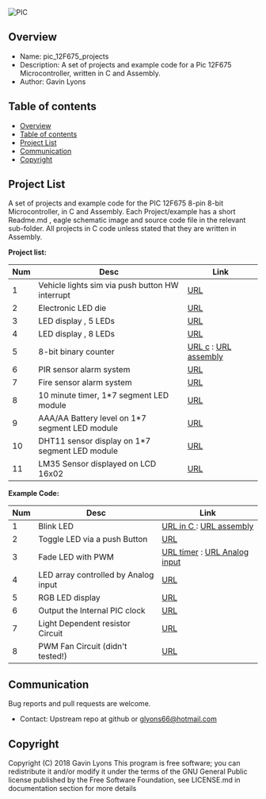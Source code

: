 

![PIC](https://github.com/gavinlyonsrepo/pic_12F675_projects/blob/master/images/pic12F675.jpg)

Overview
--------------------------------------------
* Name: pic_12F675_projects
* Description: A set of projects and example code for a Pic 12F675 Microcontroller,
written in C and Assembly.
* Author: Gavin Lyons

Table of contents
---------------------------

  * [Overview](#overview)
  * [Table of contents](#table-of-contents)
  * [Project List](#project-list)
  * [Communication](#communication)
  * [Copyright](#copyright)


Project List
-----------------------------------------
A set of projects and example code for the PIC 12F675 8-pin 8-bit Microcontroller,
in C and Assembly.
Each Project/example has a short Readme.md , eagle schematic image and source code file
in the relevant sub-folder. All projects in C code unless stated that they are written in 
Assembly.

**Project list:**

| Num | Desc | Link |
| --- | --- | --- |
| 1  | Vehicle lights sim via push button HW interrupt |[URL](projects/emergency_lights_c) |
| 2  | Electronic LED die | [URL](projects/die_c) |
| 3  | LED display , 5 LEDs | [URL](projects/knight_rider_c) |
| 4  | LED display , 8 LEDs  | [URL](projects/knight_rider_two_c) |
| 5  | 8-bit binary counter   | [URL c](projects/74HC595_c) : [URL assembly](projects/74HC595_asm) |
| 6  | PIR sensor alarm system | [URL](projects/PIR_alarm) |
| 7  | Fire sensor alarm system | [URL](projects/fire_alarm) |
| 8  | 10 minute timer, 1*7 segment LED module| [URL](projects/egg_timer_c) |
| 9  | AAA/AA Battery level on 1*7 segment LED module  |  [URL](projects/battest) |
| 10  | DHT11 sensor display on 1*7 segment LED module  |  [URL](projects/dht11) |
| 11  | LM35 Sensor displayed on LCD 16x02 |  [URL](projects/LCD_LM35) |


**Example Code:**

| Num | Desc | Link |
| --- | --- | --- |
| 1  | Blink LED  | [URL in C ](projects/blink_led_c) : [URL assembly](projects/blink_led_asm) |
| 2  | Toggle LED via a push Button | [URL](projects/push_button_c) |
| 3  | Fade LED with PWM | [URL timer](projects/pwm_fade_timer_led_c) : [URL Analog input](projects/pwm_pot_led_c) |
| 4  | LED array controlled by Analog input | [URL](projects/led_pot_control) |
| 5  | RGB LED display  |  [URL](projects/rgb_c) |
| 6  | Output the Internal PIC clock | [URL](projects/osc_c) |
| 7  | Light Dependent resistor Circuit |  [URL](projects/LDR) |
| 8  | PWM Fan Circuit (didn't tested!)|  [URL](projects/pwm_fan) |


Communication
-----------

Bug reports and pull requests are welcome.

* Contact: Upstream repo at github or glyons66@hotmail.com

Copyright
---------
Copyright (C) 2018 Gavin Lyons
This program is free software; you can redistribute it and/or modify
it under the terms of the GNU General Public license published by
the Free Software Foundation, see LICENSE.md in documentation section
for more details
